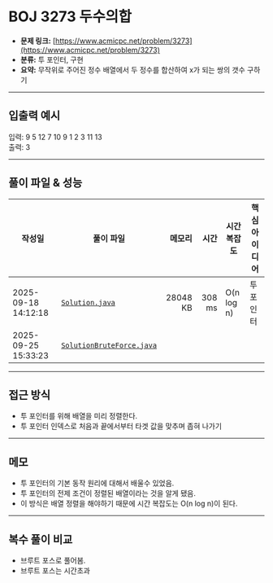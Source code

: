 # BOJ 3273 두수의합

- **문제 링크:** [https://www.acmicpc.net/problem/3273](https://www.acmicpc.net/problem/3273)
- **분류:** 투 포인터, 구현
- **요약:** 무작위로 주어진 정수 배열에서 두 정수를 합산하여 x가 되는 쌍의 갯수 구하기

---

## 입출력 예시

입력:
9
5 12 7 10 9 1 2 3 11
13  
출력: 3

---

## 풀이 파일 & 성능

| 작성일              | 풀이 파일                                              |   메모리 |   시간 | 시간복잡도 | 핵심 아이디어 |
| ------------------- | ------------------------------------------------------ | -------: | -----: | ---------- | ------------- |
| 2025-09-18 14:12:18 | [`Solution.java`](./Solution.java)                     | 28048 KB | 308 ms | O(n log n) | 투 포인터     |
| 2025-09-25 15:33:23 | [`SolutionBruteForce.java`](./SolutionBruteForce.java) |          |        |            |               |

---

## 접근 방식

- 투 포인터를 위해 배열을 미리 정렬한다.
- 투 포인터 인덱스로 처음과 끝에서부터 타겟 값을 맞추며 좁혀 나가기

---

## 메모

- 투 포인터의 기본 동작 원리에 대해서 배울수 있었음.
- 투 포인터의 전제 조건이 정렬된 배열이라는 것을 알게 됐음.
- 이 방식은 배열 정렬을 해야하기 때문에 시간 복잡도는 O(n log n)이 된다.

---

## 복수 풀이 비교

- 브루트 포스로 풀어봄.
- 브루트 포스는 시간초과
